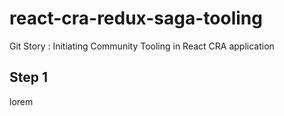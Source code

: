 # react-cra-redux-saga-tooling
Git Story : Initiating Community Tooling in React CRA application 

## Step 1

lorem